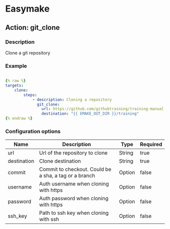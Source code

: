 # Easymake

## Action: git_clone

### Description

Clone a git repository


### Example

```yaml

{% raw %}
targets:
    clone:
        steps:
            - description: Cloning a repository
              git_clone:
                url: https://github.com/githubtraining/training-manual.git
                destination: "{{ EMAKE_OUT_DIR }}/training"
{% endraw %}

```

### Configuration options

| Name | Description | Type | Required |
| ---- | ----------- | -- | -- |
| url | Url of the repository to clone | String | true |
| destination | Clone destination | String | true |
| commit | Commit to checkout. Could be a sha, a tag or a branch | Option<String> | false |
| username | Auth username when cloning with https | Option<String> | false |
| password | Auth password when cloning with https | Option<String> | false |
| ssh_key | Path to ssh key when cloning with ssh | Option<String> | false |
